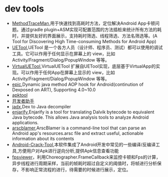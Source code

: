 # dev tools

+ [MethodTraceMan](https://github.com/zhengcx/MethodTraceMan),用于快速找到高耗时方法，定位解决Android App卡顿问题。通过gradle plugin+ASM实现可配置范围的方法插桩来统计所有方法的耗时，并提供友好的界面展示，支持耗时筛选、线程筛选、方法名筛选等。(A Tool for Discovering High Time-consuming Methods for Android App)
+ [UETool](https://github.com/eleme/UETool/blob/master/README_zh.md),UETool 是一个各方人员（设计师、程序员、测试）都可以使用的调试工具。它可以作用于任何显示在屏幕上的 view，比如 Activity/Fragment/Dialog/PopupWindow 等等。
+ [VirtualUETool](https://github.com/zhangke3016/VirtualUETool),VirtualUETool 扩展自UETool实现，底层基于VirtualApp的实现。可以作用于任何App在屏幕上显示的 view，比如 Activity/Fragment/Dialog/PopupWindow 等等。
+ [epic](https://github.com/tiann/epic),Dynamic java method AOP hook for Android(continution of Dexposed on ART), Supporting 4.0~10.0
+ [apktool](https://bitbucket.org/iBotPeaches/apktool/downloads/)
+ [开发者助手](https://www.coolapk.com/apk/com.toshiba_dealin.developerhelper)
+ [jadx](https://github.com/skylot/jadx),Dex to Java decompiler
+ [enjarify](https://github.com/Storyyeller/enjarify),Enjarify is a tool for translating Dalvik bytecode to equivalent Java bytecode. This allows Java analysis tools to analyze Android applications.
+ [arscblamer](https://github.com/google/android-arscblamer),ArscBlamer is a command-line tool that can parse an Android app's resources.arsc file and extract useful, actionable information about its contents
+ [Android-Crack-Tool](https://github.com/Jermic/Android-Crack-Tool),本软件集成了Android开发中常见的一些编译/反编译工具,方便用户对Apk进行逆向分析,提供Apk信息查看功能
+ [fpsviewer](https://github.com/SilenceDut/fpsviewer)，利用Choreographer.FrameCallback来监控卡顿和Fps的计算，异步线程进行周期采样，当前的帧耗时超过自定义的阈值时，将帧进行分析保存，不影响正常流程的进行，待需要的时候进行展示，定位。

